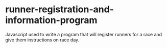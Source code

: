 # runner-registration-and-information-program
Javascript used to write a program that will register runners for a race and give them instructions on race day.
